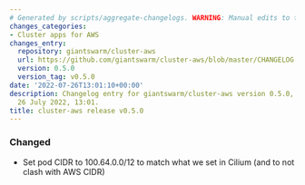 ```yaml
---
# Generated by scripts/aggregate-changelogs. WARNING: Manual edits to this files will be overwritten.
changes_categories:
- Cluster apps for AWS
changes_entry:
  repository: giantswarm/cluster-aws
  url: https://github.com/giantswarm/cluster-aws/blob/master/CHANGELOG.md#050---2022-07-26
  version: 0.5.0
  version_tag: v0.5.0
date: '2022-07-26T13:01:10+00:00'
description: Changelog entry for giantswarm/cluster-aws version 0.5.0, published on
  26 July 2022, 13:01.
title: cluster-aws release v0.5.0
---
```


### Changed
- Set pod CIDR to 100.64.0.0/12 to match what we set in Cilium (and to not clash with AWS CIDR)
